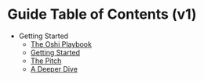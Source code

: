 # Guide Table of Contents (v1)

- Getting Started
  - [The Oshi Playbook](index.md)
  - [Getting Started](getting-started/index.md)
  - [The Pitch](getting-started/the-pitch.md)
  - [A Deeper Dive](getting-started/a-deeper-dive.md)
